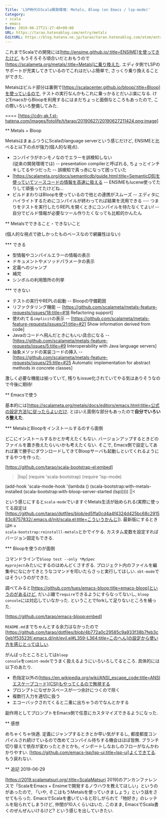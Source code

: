 ```yaml
---
Title: 'LSP時代のScala開発環境: Metals, Bloop (on Emacs / lsp-mode)'
Category:
- scala
- emacs
Date: 2019-06-27T21:27:40+09:00
URL: https://tarao.hatenablog.com/entry/metals
EditURL: https://blog.hatena.ne.jp/tarao/tarao.hatenablog.com/atom/entry/17680117127209727440
---
```


これまでScalaでの開発には[http://ensime.github.io/:title=ENSIME]を使ってきたけど, もうそろそろ頃合いだとおもうので[https://scalameta.org/metals/:title=Metals]に乗り換えた.  エディタ側でLSPのサポートが充実してきているのでこれはだいぶ簡単で, さっくり乗り換えることができた.

Metalsはビルド部分は裏側で[https://scalacenter.github.io/bloop/:title=Bloop]を使っているので, テストの実行なんかもこれに乗っかるとだいぶ楽になる.  けどEmacsからBloopを利用するにはまだちょっと面倒なところもあったので, この際いろいろ整備してみた.

====
[https://cdn-ak.f.st-hatena.com/images/fotolife/t/tarao/20190627/20190627211424.png:image]

** Metals + Bloop

MetalsはまぁふつうにScalaのlanguage serverという感じだけど, ENSIMEと比べると以下の点が強力(個人的な視点).

- コンパイラがホンモノなのでエラーを誤検知しない<br>(従来の開発環境では)
-- presentation compilerと呼ばれる, ちょっとインチキしてるやつだった
-- 誤検知で真っ赤になって困っていた
- [https://scalameta.org/docs/semanticdb/guide.html:title=SemanticDB]を使っていてソースコードの情報を高速に扱える
-- ENSIMEもlucene使ってたりして頑張ってたけどね...
- ビルドまわりはBloopを使っているので他との連携がスムーズ
-- エディタにハイライトするためにコンパイルが終わってれば結果を流用できる
--- つまりをテストを実行したりREPLを開くときにコンパイルを待たなくてよい!
-- 自分でビルド情報が必要なツール作りたくなっても比較的かんたん

** Metalsでできること・できないこと

(個人的な視点で欲しかったものベースなので網羅性はない)

*** できる

- 型情報やコンパイルエラーの情報の表示
- ドキュメントやメソッドパラメータの表示
- 定義へのジャンプ
- 補完
- シンボルの利用箇所の列挙

*** できない

- テストの実行やREPLの起動
-- Bloopの守備範囲
- リファクタリング機能
-- [https://github.com/scalameta/metals-feature-requests/issues/18:title=#18 Refactoring support]
- 使われてる<code>implicit</code>の表示
-- [https://github.com/scalameta/metals-feature-requests/issues/21:title=#21 Show information derived from code]
- Javaのコードへ飛んだときにもいい具合になる
-- [https://github.com/scalameta/metals-feature-requests/issues/5:title=#9 Interoperability with Java language servers]
- 抽象メソッドの実装コードの挿入
-- [https://github.com/scalameta/metals-feature-requests/issues/25:title=#25 Automatic implementation for abstract methods in concrete classes]

激しく必要な機能は揃っていて, 残りもissue化されていてやる気はありそうなので今後に期待!

** Emacsで使う

基本的には[https://scalameta.org/metals/docs/editors/emacs.html:title=公式の設定方法]に従ったらよいだけ.  とはいえ面倒な部分もあったので<strong>自分でいろいろ整えた</strong>.

*** MetalsとBloopをインストールするのすら面倒

どこにインストールするかとか考えたくもない.  バージョンアップするときどのファイルを置き換えたらいいかも考えたくない.  そこで, Emacs側で設定してあれば裏で勝手にダウンロードしてきてBloopサーバも起動しといてくれるようにするやつを作った.

[https://github.com/tarao/scala-bootstrap-el:embed]

>|lisp|
(require 'scala-bootstrap)
(require 'lsp-mode)

(add-hook 'scala-mode-hook
          '(lambda ()
             (scala-bootstrap:with-metals-installed
              (scala-bootstrap:with-bloop-server-started
               (lsp)))))
||<

という感じにすると<code>scala-mode</code>でいますぐMetals生活が始められる(実際に使ってる設定は[https://github.com/tarao/dotfiles/blob/ed5ffa0cd4a4f4324d425bc68c291583c8757832/.emacs.d/init/scala.el:title=こういうかんじ]).  最新版にするときは<code>M-x scala-bootstrap:reinstalll-metals</code>とかでイケる.  カスタム変数を設定すればバージョン固定もできる.

*** Bloopを使うのが面倒

コマンドラインで<code>bloop test --only \*<var>MySpec</var> <var>myproject</var></code>みたいにするのはめんどくさすぎる.  プロジェクト内のファイルを編集中になにかてきとうなコマンドを叩いたらさっと実行してほしい.  <code>sbt-mode</code>ではそういうのができた.

調べてみると[https://github.com/tues/emacs-bloop:title=emacs-bloop]というのがあるけど, だいぶ雑で<code>require</code>できるようにすらなってないし, <code>bloop console</code>には対応していなかった.  ということでforkして足りないところを補った.

[https://github.com/tarao/emacs-bloop:embed]

<code>README.md</code>までちゃんとする余力はなかったので[https://github.com/tarao/dotfiles/blob/4b772a0c29585c9a933f38b7feb3c0eb1f53523f/.emacs.d/init/evil.el#L359-L364:title=このへん]の設定から使い方を感じとってほしい.

がんばったところとしては<code>bloop console</code>を<code>comint-mode</code>でうまく扱えるようにいろいろしてるところ.  具体的には以下のあたり.

- 色指定以外の[https://en.wikipedia.org/wiki/ANSI_escape_code:title=ANSIエスケープコード](CSI)もやってくるので無視する
- プロンプトになぜかスペースが一つ余計につくので除く
- 複数行入力を適切に扱う
- エコーバックされてくると二重に出ちゃうのでなんとかする

副作用としてプロンプトをEmacs側で任意にカスタマイズできるようになった.

** 感想

めちゃくちゃ快適.  定義にジャンプするときとか早い気がするし, 都度都度コンパイルされ続けているので改めてコンパイル待ちする機会はほぼ皆無. ブランチ切り替えて依存が変わったときとかも, インポートしなおしのフローがなんかわかりやすい.  [https://github.com/emacs-lsp/lsp-ui:title=lsp-ui]よくできてる.  もう戻れない.

** 追記 2019-06-29

[https://2019.scalamatsuri.org/:title=ScalaMatsuri 2019]のアンカンファレンスで「ScalaをEmacs + Ensimeで開発するノウハウを教えてほしい」というのがあったので, 「いや, そこはもうMetalsを使っていきましょう」という話をさせてもらった.  EmacsでScalaを書いていると珍しがられて「物好き」のレッテルを貼られてしまうけど, 仲間が10人くらいはいた.  このまま, EmacsでScala書くのぜんぜんいけるけど? という感じを出していきたい.
